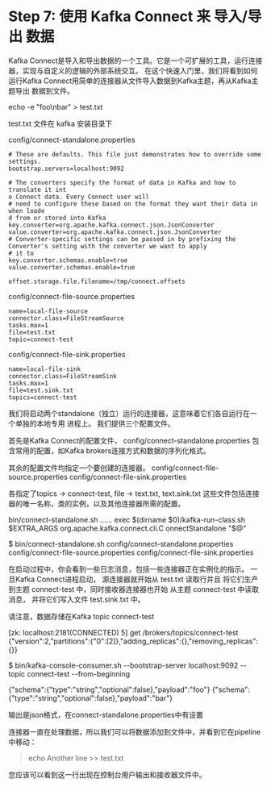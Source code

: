 Step 7: 使用 Kafka Connect 来 导入/导出 数据
=========================================

Kafka Connect是导入和导出数据的一个工具。它是一个可扩展的工具，运行连接器，实现与自定义的逻辑的外部系统交互。
在这个快速入门里，我们将看到如何运行Kafka Connect用简单的连接器从文件导入数据到Kafka主题，再从Kafka主题导出
数据到文件。

echo -e "foo\nbar" > test.txt

test.txt 文件在 kafka 安装目录下

config/connect-standalone.properties

    # These are defaults. This file just demonstrates how to override some settings.
    bootstrap.servers=localhost:9092

    # The converters specify the format of data in Kafka and how to translate it int
    o Connect data. Every Connect user will
    # need to configure these based on the format they want their data in when loade
    d from or stored into Kafka
    key.converter=org.apache.kafka.connect.json.JsonConverter
    value.converter=org.apache.kafka.connect.json.JsonConverter
    # Converter-specific settings can be passed in by prefixing the Converter's setting with the converter we want to apply
    # it to
    key.converter.schemas.enable=true
    value.converter.schemas.enable=true

    offset.storage.file.filename=/tmp/connect.offsets


config/connect-file-source.properties

    name=local-file-source
    connector.class=FileStreamSource
    tasks.max=1
    file=test.txt
    topic=connect-test


config/connect-file-sink.properties

    name=local-file-sink
    connector.class=FileStreamSink
    tasks.max=1
    file=test.sink.txt
    topics=connect-test


我们将启动两个standalone（独立）运行的连接器，这意味着它们各自运行在一个单独的本地专用 进程上。 
我们提供三个配置文件。

首先是Kafka Connect的配置文件，
config/connect-standalone.properties
包含常用的配置，如Kafka brokers连接方式和数据的序列化格式。

其余的配置文件均指定一个要创建的连接器。
config/connect-file-source.properties
config/connect-file-sink.properties

各指定了topics -> connect-test, file -> text.txt, text.sink.txt
这些文件包括连接器的唯一名称，类的实例，以及其他连接器所需的配置。
    
bin/connect-standalone.sh
    ......
    exec $(dirname $0)/kafka-run-class.sh $EXTRA_ARGS org.apache.kafka.connect.cli.C
    onnectStandalone "$@"

$ bin/connect-standalone.sh config/connect-standalone.properties config/connect-file-source.properties config/connect-file-sink.properties

在启动过程中，你会看到一些日志消息，包括一些连接器正在实例化的指示。 一旦Kafka Connect进程启动，
源连接器就开始从 test.txt 读取行并且 将它们生产到主题 connect-test 中，同时接收器连接器也开始
从主题 connect-test 中读取消息， 并将它们写入文件 test.sink.txt 中。

请注意，数据存储在Kafka topic connect-test

[zk: localhost:2181(CONNECTED) 5] get /brokers/topics/connect-test
{"version":2,"partitions":{"0":[2]},"adding_replicas":{},"removing_replicas":{}}

$ bin/kafka-console-consumer.sh --bootstrap-server localhost:9092 --topic connect-test --from-beginning

{"schema":{"type":"string","optional":false},"payload":"foo"}
{"schema":{"type":"string","optional":false},"payload":"bar"}

输出是json格式，在connect-standalone.properties中有设置

连接器一直在处理数据，所以我们可以将数据添加到文件中，并看到它在pipeline 中移动：

> echo Another line >> test.txt

您应该可以看到这一行出现在控制台用户输出和接收器文件中。